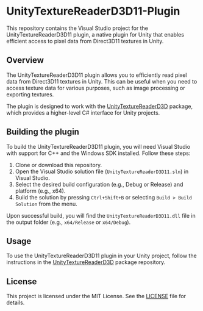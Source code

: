 # UnityTextureReaderD3D11-Plugin

This repository contains the Visual Studio project for the UnityTextureReaderD3D11 plugin, a native plugin for Unity that enables efficient access to pixel data from Direct3D11 textures in Unity.

## Overview

The UnityTextureReaderD3D11 plugin allows you to efficiently read pixel data from Direct3D11 textures in Unity. This can be useful when you need to access texture data for various purposes, such as image processing or exporting textures.

The plugin is designed to work with the [UnityTextureReaderD3D](https://github.com/cj-mills/UnityTextureReaderD3D) package, which provides a higher-level C# interface for Unity projects.

## Building the plugin

To build the UnityTextureReaderD3D11 plugin, you will need Visual Studio with support for C++ and the Windows SDK installed. Follow these steps:

1. Clone or download this repository.
2. Open the Visual Studio solution file (`UnityTextureReaderD3D11.sln`) in Visual Studio.
3. Select the desired build configuration (e.g., Debug or Release) and platform (e.g., x64).
4. Build the solution by pressing `Ctrl+Shift+B` or selecting `Build > Build Solution` from the menu.

Upon successful build, you will find the `UnityTextureReaderD3D11.dll` file in the output folder (e.g., `x64/Release` or `x64/Debug`).

## Usage

To use the UnityTextureReaderD3D11 plugin in your Unity project, follow the instructions in the [UnityTextureReaderD3D](https://github.com/yourusername/UnityTextureReaderD3D) package repository.

## License

This project is licensed under the MIT License. See the [LICENSE](LICENSE) file for details.
